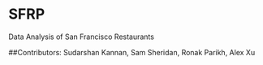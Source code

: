 # SFRP
Data Analysis of San Francisco Restaurants 

##Contributors: Sudarshan Kannan, Sam Sheridan, Ronak Parikh, Alex Xu
